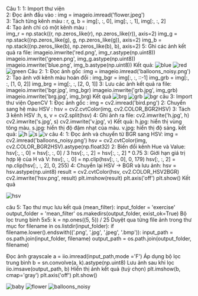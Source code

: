 Câu 1: 
1: Import thư viện  
2: Đọc ảnh đầu vào  : img = imageio.imread('flower.jpeg')  
3: Tách từng kênh màu : r, g, b = img[:, :, 0], img[:, :, 1], img[:, :, 2]  
4: Tạo ảnh chỉ có một kênh màu :   
img_r = np.stack((r, np.zeros_like(r), np.zeros_like(r)), axis=2)
img_g = np.stack((np.zeros_like(g), g, np.zeros_like(g)), axis=2)
img_b = np.stack((np.zeros_like(b), np.zeros_like(b), b), axis=2)
5: Ghi các ảnh kết quả ra file:
imageio.imwrite('red.png', img_r.astype(np.uint8))
imageio.imwrite('green.png', img_g.astype(np.uint8))
imageio.imwrite('blue.png', img_b.astype(np.uint8))
Kết quả:
![blue](https://github.com/user-attachments/assets/bd7409a9-509f-4bda-9a35-3d17197e98ef)
![red](https://github.com/user-attachments/assets/4eba5a9c-f7e3-4897-83c8-83467bb26d7c)
![green](https://github.com/user-attachments/assets/f60354e4-d323-4271-ac9c-14df81a899cf)
Câu 2: 
1: Đọc ảnh gốc :img = imageio.imread('balloons_noisy.png')
2: Tạo ảnh với kênh màu hoán đổi :
img_bgr = img[:, :, ::-1]
img_grb = img[:, :, [1, 0, 2]]
img_brg = img[:, :, [2, 0, 1]]
3: Lưu các ảnh kết quả ra file:
imageio.imwrite('bgr.jpg', img_bgr)
imageio.imwrite('grb.jpg', img_grb)
imageio.imwrite('brg.jpg', img_brg)
Kết quả
![brg](https://github.com/user-attachments/assets/cbcdd7b8-bc3f-42ff-85fe-54ac81ba2a2b)
![grb](https://github.com/user-attachments/assets/0824a12a-9d58-43d4-afb7-99b34f5c5ad1)
![bgr](https://github.com/user-attachments/assets/acfc6be6-ac71-4407-b05c-a9d3ecd5598c)
câu 3:
Import thư viện OpenCV
1: Đọc ảnh gốc : img = cv2.imread('bird.png')
2: Chuyển sang hệ màu HSV : hsv = cv2.cvtColor(img, cv2.COLOR_BGR2HSV)
3: Tách 3 kênh HSV :h, s, v = cv2.split(hsv)
4: Ghi ảnh ra file:
cv2.imwrite('h.jpg', h)
cv2.imwrite('s.jpg', s)
cv2.imwrite('v.jpg', v)
Kết quả: 
h.jpg: hiển thị vùng tông màu.
s.jpg: hiển thị độ đậm nhạt của màu.
v.jpg: hiển thị độ sáng.
kết quả:
![h](https://github.com/user-attachments/assets/35b5facb-3bfe-4b68-864a-c1f9ed5b05cf)
![s](https://github.com/user-attachments/assets/ccd758d0-1c5d-42e5-88d4-e52f2f9853dc)
![v](https://github.com/user-attachments/assets/84de7c26-9537-454e-bde2-7d680d7c77f8)
câu 4:
1: Đọc ảnh và chuyển từ BGR sang HSV:
img = cv2.imread('balloons_noisy.png')
hsv = cv2.cvtColor(img, cv2.COLOR_BGR2HSV).astype(np.float32)
2: Biến đổi kênh Hue và Value:
hsv[:, :, 0] = hsv[:, :, 0] / 3
hsv[:, :, 2] = hsv[:, :, 2] * 0.75
3: Giới hạn giá trị hợp lệ của H và V:
hsv[:, :, 0] = np.clip(hsv[:, :, 0], 0, 179)
hsv[:, :, 2] = np.clip(hsv[:, :, 2], 0, 255)
4: Chuyển lại HSV → BGR và lưu ảnh:
hsv = hsv.astype(np.uint8)
result = cv2.cvtColor(hsv, cv2.COLOR_HSV2BGR)
cv2.imwrite('hsv.png', result)
plt.imshow(result)
plt.axis('off')
plt.show()
Kết quả

![hsv](https://github.com/user-attachments/assets/690d420d-6191-4a23-8f62-5f3f99a165b1)

câu 5: 
Tạo thư mục lưu kết quả (mean_filter):
  input_folder = 'exercise'
  output_folder = 'mean_filter'
  os.makedirs(output_folder, exist_ok=True)
Bộ lọc trung bình 5x5:
  k = np.ones((5, 5)) / 25
Duyệt qua từng file ảnh trong thư mục
  for filename in os.listdir(input_folder):
  if filename.lower().endswith(('.png', '.jpg', '.jpeg', '.bmp')):
  input_path = os.path.join(input_folder, filename)
  output_path = os.path.join(output_folder, filename)

Đọc ảnh grayscale
  a = iio.imread(input_path,mode ='F')
Áp dụng bộ lọc trung bình
  b = sn.convolve(a, k).astype(np.uint8)
Lưu ảnh sau khi lọc
  iio.imsave(output_path, b)
Hiển thị ảnh kết quả (tuỳ chọn)
  plt.imshow(b, cmap='gray')
  plt.axis('off')
  plt.show()


![baby](https://github.com/user-attachments/assets/0cb27afe-426c-4c02-b5df-35678ea61d8e)
![flower](https://github.com/user-attachments/assets/5d141385-a6ed-47d3-aa2b-3ba80c00b596)
![balloons_noisy](https://github.com/user-attachments/assets/2fb8b325-4db3-46e3-95ec-5279f58c1ebd)



